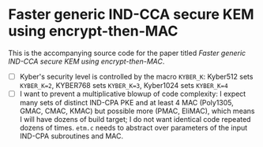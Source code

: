 # Faster generic IND-CCA secure KEM using encrypt-then-MAC
This is the accompanying source code for the paper titled _Faster generic IND-CCA secure KEM using encrypt-then-MAC_.

- [ ] Kyber's security level is controlled by the macro `KYBER_K`: Kyber512 sets `KYBER_K=2`, KYBER768 sets `KYBER_K=3`, Kyber1024 sets `KYBER_K=4`
- [ ] I want to prevent a multiplicative blowup of code complexity: I expect many sets of distinct IND-CPA PKE and at least 4 MAC (Poly1305, GMAC, CMAC, KMAC) but possible more (PMAC, EliMAC), which means I will have dozens of build target; I do not want identical code repeated dozens of times. `etm.c` needs to abstract over parameters of the input IND-CPA subroutines and MAC.
